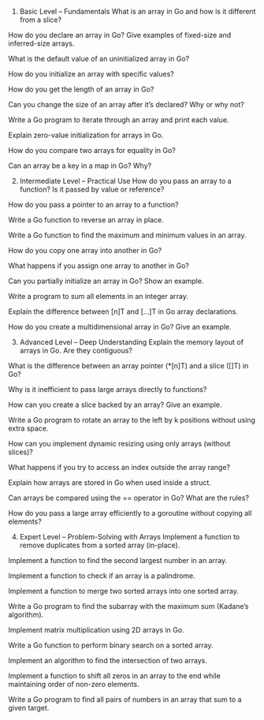 1. Basic Level – Fundamentals
What is an array in Go and how is it different from a slice?

How do you declare an array in Go? Give examples of fixed-size and inferred-size arrays.

What is the default value of an uninitialized array in Go?

How do you initialize an array with specific values?

How do you get the length of an array in Go?

Can you change the size of an array after it’s declared? Why or why not?

Write a Go program to iterate through an array and print each value.

Explain zero-value initialization for arrays in Go.

How do you compare two arrays for equality in Go?

Can an array be a key in a map in Go? Why?



2. Intermediate Level – Practical Use
How do you pass an array to a function? Is it passed by value or reference?

How do you pass a pointer to an array to a function?

Write a Go function to reverse an array in place.

Write a Go function to find the maximum and minimum values in an array.

How do you copy one array into another in Go?

What happens if you assign one array to another in Go?

Can you partially initialize an array in Go? Show an example.

Write a program to sum all elements in an integer array.

Explain the difference between [n]T and [...]T in Go array declarations.

How do you create a multidimensional array in Go? Give an example.



3. Advanced Level – Deep Understanding
Explain the memory layout of arrays in Go. Are they contiguous?

What is the difference between an array pointer (*[n]T) and a slice ([]T) in Go?

Why is it inefficient to pass large arrays directly to functions?

How can you create a slice backed by an array? Give an example.

Write a Go program to rotate an array to the left by k positions without using extra space.

How can you implement dynamic resizing using only arrays (without slices)?

What happens if you try to access an index outside the array range?

Explain how arrays are stored in Go when used inside a struct.

Can arrays be compared using the == operator in Go? What are the rules?

How do you pass a large array efficiently to a goroutine without copying all elements?






4. Expert Level – Problem-Solving with Arrays
Implement a function to remove duplicates from a sorted array (in-place).

Implement a function to find the second largest number in an array.

Implement a function to check if an array is a palindrome.

Implement a function to merge two sorted arrays into one sorted array.

Write a Go program to find the subarray with the maximum sum (Kadane’s algorithm).

Implement matrix multiplication using 2D arrays in Go.

Write a Go function to perform binary search on a sorted array.

Implement an algorithm to find the intersection of two arrays.

Implement a function to shift all zeros in an array to the end while maintaining order of non-zero elements.

Write a Go program to find all pairs of numbers in an array that sum to a given target.